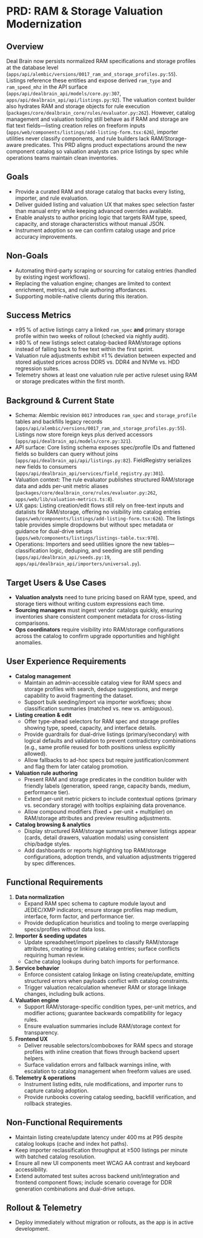 # PRD: RAM & Storage Valuation Modernization

## Overview
Deal Brain now persists normalized RAM specifications and storage profiles at the database level (`apps/api/alembic/versions/0017_ram_and_storage_profiles.py:55`). Listings reference these entities and expose derived `ram_type` and `ram_speed_mhz` in the API surface (`apps/api/dealbrain_api/models/core.py:307`, `apps/api/dealbrain_api/api/listings.py:92`). The valuation context builder also hydrates RAM and storage objects for rule execution (`packages/core/dealbrain_core/rules/evaluator.py:262`). However, catalog management and valuation tooling still behave as if RAM and storage are flat text fields—listing creation relies on freeform inputs (`apps/web/components/listings/add-listing-form.tsx:626`), importer utilities never classify components, and rule builders lack RAM/Storage-aware predicates. This PRD aligns product expectations around the new component catalog so valuation analysts can price listings by spec while operations teams maintain clean inventories.

## Goals
- Provide a curated RAM and storage catalog that backs every listing, importer, and rule evaluation.
- Deliver guided listing and valuation UX that makes spec selection faster than manual entry while keeping advanced overrides available.
- Enable analysts to author pricing logic that targets RAM type, speed, capacity, and storage characteristics without manual JSON.
- Instrument adoption so we can confirm catalog usage and price accuracy improvements.

## Non-Goals
- Automating third-party scraping or sourcing for catalog entries (handled by existing ingest workflows).
- Replacing the valuation engine; changes are limited to context enrichment, metrics, and rule authoring affordances.
- Supporting mobile-native clients during this iteration.

## Success Metrics
- ≥95 % of active listings carry a linked `ram_spec` **and** primary storage profile within two weeks of rollout (checked via nightly audit).
- ≥80 % of new listings select catalog-backed RAM/storage options instead of falling back to free text within the first sprint.
- Valuation rule adjustments exhibit ≤1 % deviation between expected and stored adjusted prices across DDR5 vs. DDR4 and NVMe vs. HDD regression suites.
- Telemetry shows at least one valuation rule per active ruleset using RAM or storage predicates within the first month.

## Background & Current State
- Schema: Alembic revision `0017` introduces `ram_spec` and `storage_profile` tables and backfills legacy records (`apps/api/alembic/versions/0017_ram_and_storage_profiles.py:55`). Listings now store foreign keys plus derived accessors (`apps/api/dealbrain_api/models/core.py:321`).
- API surface: Core listing schema exposes spec/profile IDs and flattened fields so builders can query without joins (`apps/api/dealbrain_api/api/listings.py:82`). FieldRegistry serializes new fields to consumers (`apps/api/dealbrain_api/services/field_registry.py:301`).
- Valuation context: The rule evaluator publishes structured RAM/storage data and adds per-unit metric aliases (`packages/core/dealbrain_core/rules/evaluator.py:262`, `apps/web/lib/valuation-metrics.ts:8`).
- UX gaps: Listing creation/edit flows still rely on free-text inputs and datalists for RAM/storage, offering no visibility into catalog entries (`apps/web/components/listings/add-listing-form.tsx:626`). The listings table provides simple dropdowns but without spec metadata or guidance for dual-drive setups (`apps/web/components/listings/listings-table.tsx:970`).
- Operations: Importers and seed utilities ignore the new tables—classification logic, deduping, and seeding are still pending (`apps/api/dealbrain_api/seeds.py:19`, `apps/api/dealbrain_api/importers/universal.py`).

## Target Users & Use Cases
- **Valuation analysts** need to tune pricing based on RAM type, speed, and storage tiers without writing custom expressions each time.
- **Sourcing managers** must ingest vendor catalogs quickly, ensuring inventories share consistent component metadata for cross-listing comparisons.
- **Ops coordinators** require visibility into RAM/storage configurations across the catalog to confirm upgrade opportunities and highlight anomalies.

## User Experience Requirements
- **Catalog management**
  - Maintain an admin-accessible catalog view for RAM specs and storage profiles with search, dedupe suggestions, and merge capability to avoid fragmenting the dataset.
  - Support bulk seeding/import via importer workflows; show classification summaries (matched vs. new vs. ambiguous).
- **Listing creation & edit**
  - Offer type-ahead selectors for RAM spec and storage profiles showing type, speed, capacity, and interface details.
  - Provide guardrails for dual-drive listings (primary/secondary) with logical defaults and validation to prevent contradictory combinations (e.g., same profile reused for both positions unless explicitly allowed).
  - Allow fallbacks to ad-hoc specs but require justification/comment and flag them for later catalog promotion.
- **Valuation rule authoring**
  - Present RAM and storage predicates in the condition builder with friendly labels (generation, speed range, capacity bands, medium, performance tier).
  - Extend per-unit metric pickers to include contextual options (primary vs. secondary storage) with tooltips explaining data provenance.
  - Allow compound modifiers (fixed + per-unit + multiplier) on RAM/storage attributes and preview resulting adjustments.
- **Catalog browsing & analytics**
  - Display structured RAM/storage summaries wherever listings appear (cards, detail drawers, valuation modals) using consistent chip/badge styles.
  - Add dashboards or reports highlighting top RAM/storage configurations, adoption trends, and valuation adjustments triggered by spec differences.

## Functional Requirements
1. **Data normalization**
   - Expand RAM spec schema to capture module layout and JEDEC/XMP indicators; ensure storage profiles map medium, interface, form factor, and performance tier.
   - Provide deduplication heuristics and tooling to merge overlapping specs/profiles without data loss.
2. **Importer & seeding updates**
   - Update spreadsheet/import pipelines to classify RAM/storage attributes, creating or linking catalog entries; surface conflicts requiring human review.
   - Cache catalog lookups during batch imports for performance.
3. **Service behavior**
   - Enforce consistent catalog linkage on listing create/update, emitting structured errors when payloads conflict with catalog constraints.
   - Trigger valuation recalculation whenever RAM or storage linkage changes, including bulk actions.
4. **Valuation engine**
   - Support RAM/storage-specific condition types, per-unit metrics, and modifier actions; guarantee backwards compatibility for legacy rules.
   - Ensure evaluation summaries include RAM/storage context for transparency.
5. **Frontend UX**
   - Deliver reusable selectors/comboboxes for RAM specs and storage profiles with inline creation that flows through backend upsert helpers.
   - Surface validation errors and fallback warnings inline, with escalation to catalog management when freeform values are used.
6. **Telemetry & operations**
   - Instrument listing edits, rule modifications, and importer runs to capture catalog adoption.
   - Provide runbooks covering catalog seeding, backfill verification, and rollback strategies.

## Non-Functional Requirements
- Maintain listing create/update latency under 400 ms at P95 despite catalog lookups (cache and index hot paths).
- Keep importer reclassification throughput at ≥500 listings per minute with batched catalog resolution.
- Ensure all new UI components meet WCAG AA contrast and keyboard accessibility.
- Extend automated test suites across backend unit/integration and frontend component flows; include scenario coverage for DDR generation combinations and dual-drive setups.

## Rollout & Telemetry
- Deploy immediately without migration or rollouts, as the app is in active development.
